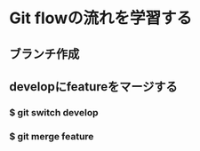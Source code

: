 # Git flowの流れを学習する

## ブランチ作成
## developにfeatureをマージする
### $ git switch develop
### $ git merge feature

